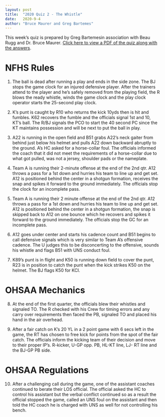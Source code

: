 ```yaml
---
layout: post
title:  "2020 Quiz 2 - The Whistle"
date:   2020-9-4
author: "Bruce Maurer and Greg Bartemes"
---
```


This week’s quiz is prepared by Greg Bartemesin association with Beau Rugg
and Dr. Bruce Maurer. [Click here to view a PDF of the quiz along with the
answers](https://storage.googleapis.com/ohsaa-websites/quizzes/2020/2020_quiz_2.pdf).

<!--more-->

# NFHS Rules

1. The ball is dead after running a play and ends in the side zone. The BJ stops
the game clock for an injured defensive player. After the trainers attend to the
player and he’s safely removed from the playing field, the R blows the ready
whistle, winds the game clock and the play clock operator starts the 25-second
play clock.

2. K’s punt is caught by R10 who returns the kick 10yds then is hit and fumbles.
   K62 recovers the fumble and the officials signal 1st and 10, KT’s ball. The
R/BJ signals the PCO to start the 40 second PC since the KT maintains possession
and will be next to put the ball in play.

3. A22 is running in the open field and B51 grabs A22’s neck gaiter from behind
   just below his helmet and pulls A22 down backward abruptly to the ground. A’s
HC asked for a horse-collar foul. The officials informed the coach that it did
not meet the requirements of a horse-collar due to what got pulled, was not a
jersey, shoulder pads or the nameplate.

4. Team A is running their 2-minute offense at the end of the 2nd qtr. A12
   throws a pass for a 1st down and hurries his team to line up and get set. A12
is positioned behind the center in a shotgun formation, receives the snap and
spikes it forward to the ground immediately. The officials stop the clock for an
incomplete pass.

5. Team A is running their 2 minute offense at the end of the 2nd qtr. A12
   throws a pass for a 1st down and hurries his team to line up and get set. A12
is positioned behind the center in a shotgun formation, the snap is skipped back
to A12 on one bounce which he recovers and spikes it forward to the ground
immediately. The officials stop the GC for an incomplete pass.

6. A12 goes under center and starts his cadence count and B51 begins to call
   defensive signals which is very similar to Team A’s offensive cadence. The U
judges this to be disconcerting to the offensive, sounds his whistle and flags
B51 with UNS conduct foul.

7. K89’s punt is in flight and K50 is running down field to cover the punt, R23
   is in position to catch the punt when the kick strikes K50 on the helmet. The
BJ flags K50 for KCI.

# OHSAA Mechanics

8. At the end of the first quarter, the officials blew their whistles and
   signaled TO. The R checked with his Crew for timing errors and any carry over
requirements then faced the PB, signaled TO and placed his hand in the air
overhead.

9. After a fair catch on K’s 20 YL in a 2 point game with 6 secs left in the
   game, the RT has chosen to free kick for points from the spot of the fair
catch. The officials inform the kicking team of their decision and move to their
proper IP’s. R-kicker, U-GP opp. PB, HL-KT line, LJ- RT line and the BJ-GP PB side.

# OHSAA Regulations

10. After a challenging call during the game, one of the assistant coaches
    continued to berate their LOS official. The official asked the HC to control
his assistant but the verbal conflict continued so as a result the official
stopped the game, called an UNS foul on the assistant and then told the HC coach
he is charged with UNS as well for not controlling his bench.


